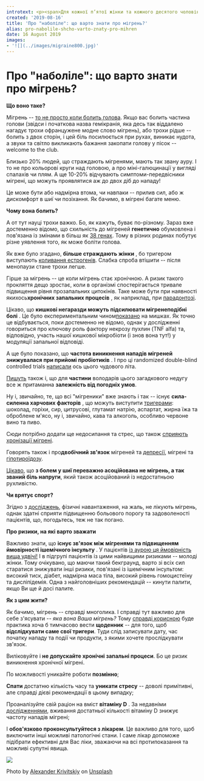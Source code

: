 ```yaml
---
introtext: <p><span>Для кожної п’ятої жінки та кожного десятого чоловіка слово мігрень – не порожній звук, а деякий вирок, що змушує підлаштовувати ритм свого життя під певні умовності та ритуали. </span></p> <p><span>Мігрень дуже многолика – голова може боліти так, може боліти сяк, причин і тригерів, що її викликають – тьма, а ліків, які усувають власне причини, поки немає. </span></p>
created: '2019-08-16'
title: 'Про "наболіле": що варто знати про мігрень?'
alias: pro-nabolile-shcho-varto-znaty-pro-mihren
date: 16 August 2019
images:
- '![](../images/migraine800.jpg)'
---
```


# Про "наболіле": що варто знати про мігрень?

**Що воно таке?**

Мігрень -- [то не просто коли болить голова](https://www.ncbi.nlm.nih.gov/pmc/articles/PMC4416971/). Якщо вас болить частина голови (звідси і початкова назва гемікранія, яка десь так віддалено нагадує трохи офранцужене модне слово мігрень), або трохи рідше -- болить з двох сторін, і цей біль посилюється при рухах, виникає нудота, а звуки та світло викликають бажання закопати голову у пісок -- welcome to the club.

Близько 20% людей, що страждають мігренями, мають так звану ауру. І то не про кольорові круги над головою, а про міні-галюцинації у вигляді спалахів чи плям. А ще 10-20% відчувають симптоми-передвісники мігрені, що можуть проявлятися аж до двох діб до нападу!

Це може бути або надмірна втома, чи навпаки -- прилив сил, або ж дискомфорт в шиї чи позіхання. Як бачимо, в мігрені багате меню.

**Чому вона болить?**

А от тут науці трохи важко. Бо, як кажуть, буває по-різному. Зараз вже достеменно відомо, що схильність до мігреней **генетично** обумовлена і пов'язана із змінами в більш як [38 генах](https://www.ncbi.nlm.nih.gov/pubmed/28271496). Тому в різних родинах побутує різне уявлення того, як може боліти голова.

Як вже було згадано, **більше страждають жінки** , бо тригером виступають [коливання естрогенів](https://thejournalofheadacheandpain.biomedcentral.com/articles/10.1186/s10194-018-0922-7). Слабка спроба втішити -- після менопаузи стане трохи легше.

Гірше за мігрень -- це коли мігрень стає хронічною. А ризик такого прокляття дещо зростає, коли в організмі спостерігається тривале підвищення рівня прозапальних цитокінів. Таке може бути при наявності якихось**хронічних запальних процесів** , як наприклад, при [парадонтозі](https://www.ncbi.nlm.nih.gov/pubmed/28478842).

Цікаво, що **кишкові негаразди можуть підсилювати мігренеподібні болі** . Це було експериментальним чином[показано](https://www.ncbi.nlm.nih.gov/pubmed/31378003) на мишках. Як точно це відбувається, поки достеменно не відомо, однак у дослідженні говориться про ключову роль фактору некрозу пухлин (TNF alfa) та, відповідно, участь нашої кишкової мікробіоти (і знов вона тут!) у модуляції запальної відповіді.

А ще було показано, що **частота виникнення нападів мігреней знижувалася при прийомі пробіотиків** . І про ці randomized double-blind controlled trials [написали](https://www.ncbi.nlm.nih.gov/pubmed/30621517) ось цього чудового літа.

[Пишуть](https://www.ncbi.nlm.nih.gov/pubmed/25642431) також і, що для **частини** володарів цього загадкового недугу все ж притаманна **залежність від погодніх умов**.

Ну і, звичайно, те, що всі "мігреники" вже знають і так -- існує **сила-силенна харчових факторів** , що можуть виступити [тригерами](https://www.ncbi.nlm.nih.gov/pmc/articles/PMC3857910/): шоколад, горіхи, сир, цитрусові, глутамат натрію, аспартат, жирна їжа та оброблене м'ясо, ну і, звичайно, кава та алкоголь, особливо червоне вино та пиво.

Сюди потрібно додати ще недосипання та стрес, що також [сприяють хронізації мігрені](https://www.ncbi.nlm.nih.gov/pubmed/27389092).

Говорять також і про**двобічний зв'язок** мігреней та [депресії](https://www.ncbi.nlm.nih.gov/pubmed/31106971), мігрені та [гіпотироїдозу](https://www.ncbi.nlm.nih.gov/pubmed/31310335).

[Цікаво](https://www.ncbi.nlm.nih.gov/pubmed/28421374), що **з болем у шиї переважно асоційована не мігрень, а так званий біль напруги**, який також асоційований із недостатньою рухливістю.

**Чи врятує спорт?**

Згідно з [досліджень](https://www.ncbi.nlm.nih.gov/pubmed/26718237), фізичні навантаження, на жаль, не лікують мігрень, однак здатні сприяти підвищенню больового порогу та задоволеності пацієнтів, що, погодьтесь, теж не так погано.

**Про ризики, на які варто зважати**

Важливо знати, що **існує зв'язок між мігренями та підвищенням ймовірності ішемічного інсульту** . У пацієнтів [із аурою ця ймовірність вища удвічі!](https://www.ncbi.nlm.nih.gov/pmc/articles/PMC5346116/) І в підгрупі пацієнтів із цими найвищими ризиками -- молоді жінки. Тому очікувано, що маючи такий бекграунд, варто зі всіх сил старатися знижувати інші ризики, пов'язані із ішемічним інсультом: високий тиск, діабет, надмірна маса тіла, високий рівень гомоцистеїну та дисліпідемія. Одна з найголовніших рекомендацій -- кинути палити, якщо Ви ще й досі палите.

**Як з цим жити?**

Як бачимо, мігрень -- справді многолика. І справді тут важливо для себе з'ясувати -- *яка вона Ваша мігрень?* Тому [справді корисною](https://www.nhs.uk/conditions/migraine/prevention/) буде практика хоча б тимчасово вести **щоденник** -- для того, щоб **відслідкувати саме свої тригери**. Туди слід записувати дату, час початку нападу та події чи продукти, з якими хочете прослідкувати зв'язок.

Виліковуйте і **не допускайте хронічні запальні процеси**. Бо це ризик виникнення хронічної мігрені.

По можливості уникайте роботи **позмінно**;

**Спати** достатню кількість часу та **уникати стресу** -- доволі примітивні, але справді дієві рекомендації в цьому випадку;

Проаналізуйте свій раціон на вміст **вітаміну D** . За недавніми [дослідженнями](https://www.ncbi.nlm.nih.gov/pubmed/31377873), вживання достатньої кількості вітаміну D знижує частоту нападів мігрені;

І **обов'язково проконсультуйтеся з лікарем**. Це важливо для того, щоб виключити інші можливі патологічні стани. І саме лікар допоможе підібрати ефективні для Вас ліки, зважаючи на всі протипоказання та можливі супутні явища.

![](../images/migraine800.jpg)

Photo by [Alexander Krivitskiy](https://unsplash.com/@krivitskiy?utm_source=unsplash&utm_medium=referral&utm_content=creditCopyText) on [Unsplash](https://unsplash.com/search/photos/hiding?utm_source=unsplash&utm_medium=referral&utm_content=creditCopyText)
